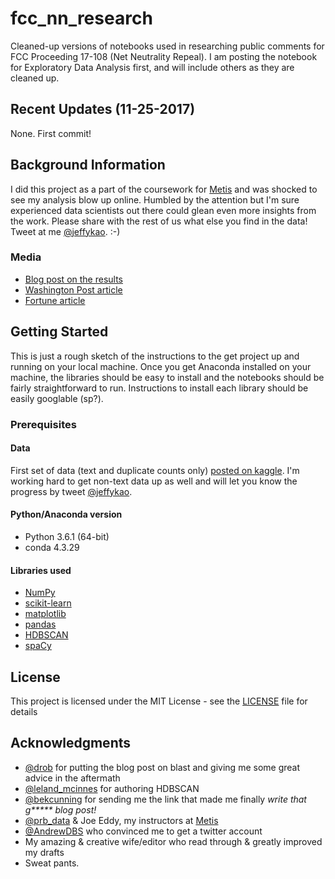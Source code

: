 # fcc_nn_research

Cleaned-up versions of notebooks used in researching public comments for FCC Proceeding 17-108 (Net Neutrality Repeal). I am posting the notebook for Exploratory Data Analysis first, and will include others as they are cleaned up.

## Recent Updates (11-25-2017)

None. First commit!

## Background Information

I did this project as a part of the coursework for [Metis](https://www.thisismetis.com/) and was shocked to see my analysis blow up online. Humbled by the attention but I'm sure experienced data scientists out there could glean even more insights from the work. Please share with the rest of us what else you find in the data! Tweet at me [@jeffykao](https://twitter.com/jeffykao). :-)

### Media
- [Blog post on the results](https://hackernoon.com/more-than-a-million-pro-repeal-net-neutrality-comments-were-likely-faked-e9f0e3ed36a6)
- [Washington Post article](https://www.washingtonpost.com/news/the-switch/wp/2017/11/24/fcc-net-neutrality-process-corrupted-by-fake-comments-and-vanishing-consumer-complaints-officials-say/)
- [Fortune article](http://fortune.com/2017/11/25/1-million-fake-fcc-comments-net-neutrality-were-probably-fake/)

## Getting Started

This is just a rough sketch of the instructions to the get project up and running on your local machine. Once you get Anaconda installed on your machine, the libraries should be easy to install and the notebooks should be fairly straightforward to run. Instructions to install each library should be easily googlable (sp?).

### Prerequisites

#### Data

First set of data (text and duplicate counts only) [posted on kaggle](https://www.kaggle.com/jeffkao/proc_17_108_unique_comments_text_dupe_count). I'm working hard to get non-text data up as well and will let you know the progress by tweet [@jeffykao](https://twitter.com/jeffykao).

#### Python/Anaconda version

- Python 3.6.1 (64-bit)
- conda 4.3.29

#### Libraries used

- [NumPy](http://www.numpy.org)
- [scikit-learn](http://scikit-learn.org/stable/)
- [matplotlib](http://matplotlib.org)
- [pandas](http://pandas.pydata.org)
- [HDBSCAN](https://github.com/scikit-learn-contrib/hdbscan)
- [spaCy](https://spacy.io/usage/)

## License

This project is licensed under the MIT License - see the [LICENSE](LICENSE) file for details

## Acknowledgments

* [@drob](https://twitter.com/drob) for putting the blog post on blast and giving me some great advice in the aftermath
* [@leland_mcinnes](https://twitter.com/leland_mcinnes) for authoring HDBSCAN
* [@bekcunning](https://twitter.com/bekcunning) for sending me the link that made me finally _write that g***** blog post!_
* [@prb_data](https://twitter.com/prb_data) & Joe Eddy, my instructors at [Metis](https://www.thisismetis.com/)
* [@AndrewDBS](https://twitter.com/AndrewDBS) who convinced me to get a twitter account
* My amazing & creative wife/editor who read through & greatly improved my drafts
* Sweat pants.
